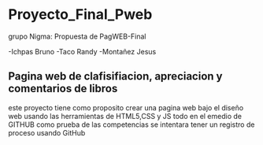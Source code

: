 # Proyecto_Final_Pweb
grupo Nigma: Propuesta de PagWEB-Final

-Ichpas Bruno
-Taco Randy
-Montañez Jesus

Pagina web de clafisifiacion, apreciacion y comentarios de libros 
---------------------------------------------------------------------
este proyecto tiene como proposito crear una pagina web bajo el diseño web usando las herramientas de HTML5,CSS y JS todo en el emedio de GITHUB
como prueba de las competencias se intentara tener un registro de proceso usando GitHub
